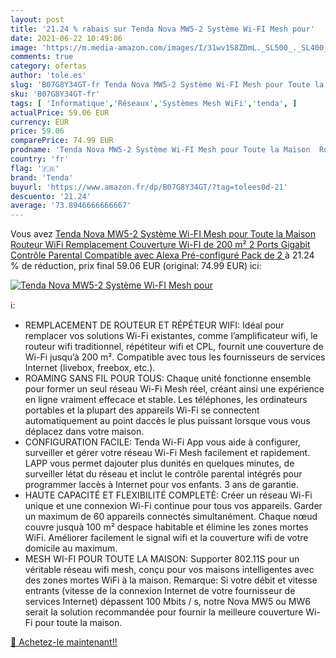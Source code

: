 ```yaml
---
layout: post
title: '21.24 % rabais sur Tenda Nova MW5-2 Système Wi-FI Mesh pour'
date: 2021-06-22 10:49:06
image: 'https://m.media-amazon.com/images/I/31wv1S8ZDmL._SL500_._SL400_.jpg'
comments: true
category: ofertas
author: 'tole.es'
slug: 'B07G8Y34GT-fr Tenda Nova MW5-2 Système Wi-FI Mesh pour Toute la Maison...'
sku: 'B07G8Y34GT-fr'
tags: [ 'Informatique','Réseaux','Systèmes Mesh WiFi','tenda', ]
actualPrice: 59.06 EUR
currency: EUR
price: 59.06
comparePrice: 74.99 EUR
prodname: 'Tenda Nova MW5-2 Système Wi-FI Mesh pour Toute la Maison  Routeur WiFi Remplacement  Couverture Wi-FI de 200 m²  2 Ports Gigabit  Contrôle Parental  Compatible avec Alexa  Pré-configuré Pack de 2 '
country: 'fr'
flag: '🇫🇷'
brand: 'Tenda'
buyurl: 'https://www.amazon.fr/dp/B07G8Y34GT/?tag=tolees0d-21'
descuento: '21.24'
average: '73.8946666666667'
---
```


Vous avez [Tenda Nova MW5-2 Système Wi-FI Mesh pour Toute la Maison  Routeur WiFi Remplacement  Couverture Wi-FI de 200 m²  2 Ports Gigabit  Contrôle Parental  Compatible avec Alexa  Pré-configuré Pack de 2 ](https://www.amazon.fr/dp/B07G8Y34GT/?tag=tolees0d-21)  à  21.24 % de réduction, prix final  59.06 EUR (original: 74.99 EUR) ici:

[![Tenda Nova MW5-2 Système Wi-FI Mesh pour](https://m.media-amazon.com/images/I/31wv1S8ZDmL._SL500_._SL400_.jpg)](https://www.amazon.fr/dp/B07G8Y34GT/?tag=tolees0d-21)

ℹ️:

- REMPLACEMENT DE ROUTEUR ET RÉPÉTEUR WIFI: Idéal pour remplacer vos solutions Wi-Fi existantes, comme l’amplificateur wifi, le routeur wifi traditionnel, répétiteur wifi et CPL, fournit une couverture de Wi-Fi jusqu’à 200 m². Compatible avec tous les fournisseurs de services Internet (livebox, freebox, etc.).
- ROAMING SANS FIL POUR TOUS: Chaque unité fonctionne ensemble pour former un seul réseau Wi-Fi Mesh réel, créant ainsi une expérience en ligne vraiment effecace et stable. Les téléphones, les ordinateurs portables et la plupart des appareils Wi-Fi se connectent automatiquement au point daccès le plus puissant lorsque vous vous déplacez dans votre maison.
- CONFIGURATION FACILE: Tenda Wi-Fi App vous aide à configurer, surveiller et gérer votre réseau Wi-Fi Mesh facilement et rapidement. LAPP vous permet dajouter plus dunités en quelques minutes, de surveiller létat du réseau et inclut le contrôle parental intégrés pour programmer laccès à Internet pour vos enfants. 3 ans de garantie.
- HAUTE CAPACITÉ ET FLEXIBILITÉ COMPLETÈ: Créer un réseau Wi-Fi unique et une connexion Wi-Fi continue pour tous vos appareils. Garder un maximum de 60 appareils connectés simultanément. Chaque nœud couvre jusquà 100 m² despace habitable et élimine les zones mortes WiFi. Améliorer facilement le signal wifi et la couverture wifi de votre domicile au maximum.
- MESH WI-FI POUR TOUTE LA MAISON: Supporter 802.11S pour un véritable réseau wifi mesh, conçu pour vos maisons intelligentes avec des zones mortes WiFi à la maison. Remarque: Si votre débit et vitesse entrants (vitesse de la connexion Internet de votre fournisseur de services Internet) dépassent 100 Mbits / s, notre Nova MW5 ou MW6 serait la solution recommandée pour fournir la meilleure couverture Wi-Fi pour toute la maison.

[🛒 Achetez-le maintenant!!](https://www.amazon.fr/dp/B07G8Y34GT/?tag=tolees0d-21)
